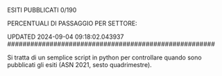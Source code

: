 ESITI PUBBLICATI 0/190 

PERCENTUALI DI PASSAGGIO PER SETTORE:

UPDATED 2024-09-04 09:18:02.043937
###################################################### 

Si tratta di un semplice script in python per controllare quando sono pubblicati gli esiti (ASN 2021, sesto quadrimestre).

